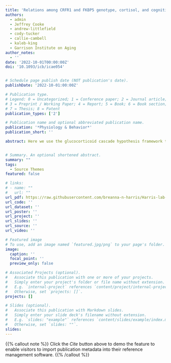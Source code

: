 ```yaml
---
title: 'Relations among CRFR1 and FKBP5 genotype, cortisol, and cognitive function in aging humans: A Project FRONTIER study'
authors:
  - admin
  - Jeffrey Cooke
  - andrew-littlefield
  - cody-tucker
  - callie-cambell
  - kaleb-king
  - Garrison Institute on Aging
author_notes:
  - ''
date: '2022-10-01T00:00:00Z'
doi: '10.1093/icb/icae054'


# Schedule page publish date (NOT publication's date).
publishDate: '2022-10-01:00:00Z'

# Publication type.
# Legend: 0 = Uncategorized; 1 = Conference paper; 2 = Journal article;
# 3 = Preprint / Working Paper; 4 = Report; 5 = Book; 6 = Book section;
# 7 = Thesis; 8 = Patent
publication_types: ['2']

# Publication name and optional abbreviated publication name.
publication: '*Physiology & Behavior*'
publication_short: ''

abstract: Here we use the glucocorticoid cascade hypothesis framework to address the role of baseline cortisol on changes in cognitive function over a 3-year span in non-demented rural Americans. We also determine if genotype at 4 different single nucleotide polymorphisms (SNPs) relates to change in cognitive function. We predicted 1) over time, increases in baseline cortisol will be associated with decline in cognitive function, 2) individuals homozygous for 3 CRFR1 SNP rare alleles (AA rs110402, TT rs7209436, and TT rs242924 vs. others) will show less cognitive decline and this will be particularly pronounced in those with lower baseline cortisol, and 3) FKBP5 T carriers (TT or CT vs. CC homozygotes) will have decreased cognitive performance and this will be particularly pronounced in individuals with higher baseline cortisol. Collectively, our data do not robustly support the glucocorticoid cascade hypothesis. In several cases, higher baseline cortisol related to better cognitive performance over time, but within individuals, increased cortisol over time related to decreased performance on some cognitive domains over time. Contrary to our predictions, individuals with the rare CRFR1 haplotype (AA, TT, TT) performed worse than individuals with the common haplotype across multiple domains of cognitive function. FKBP5 genotype status had minimal impacts on cognitive outcomes. Genotype effects were largely not dependent on cortisol. The Project FRONTIER dataset is supported by Texas Tech University Health Sciences Center Garrison Institute on Aging.


# Summary. An optional shortened abstract.
summary: ""
tags:
  - Source Themes
featured: false

# links:
# - name: ""
#   url: ""
url_pdf: https://raw.githubusercontent.com/breanna-n-harris/Harris-lab-website/17c908fbc176ee2c24fd04dccc37713d750c7e12/content/publication/Harris_etal_2022_CRFR1_FKBP5_cog_aging/Harris_etal_2022_CRFR1_FKBP5_cog_aging.pdf
url_code: ''
url_dataset: ''
url_poster: ''
url_project: ''
url_slides: ''
url_source: ''
url_video: ''

# Featured image
# To use, add an image named `featured.jpg/png` to your page's folder.
image:
  caption: ''
  focal_point: ''
  preview_only: false

# Associated Projects (optional).
#   Associate this publication with one or more of your projects.
#   Simply enter your project's folder or file name without extension.
#   E.g. `internal-project` references `content/project/internal-project/index.md`.
#   Otherwise, set `projects: []`.
projects: []

# Slides (optional).
#   Associate this publication with Markdown slides.
#   Simply enter your slide deck's filename without extension.
#   E.g. `slides: "example"` references `content/slides/example/index.md`.
#   Otherwise, set `slides: ""`.
slides:
---
```


{{% callout note %}}
Click the _Cite_ button above to demo the feature to enable visitors to import publication metadata into their reference management software.
{{% /callout %}}
